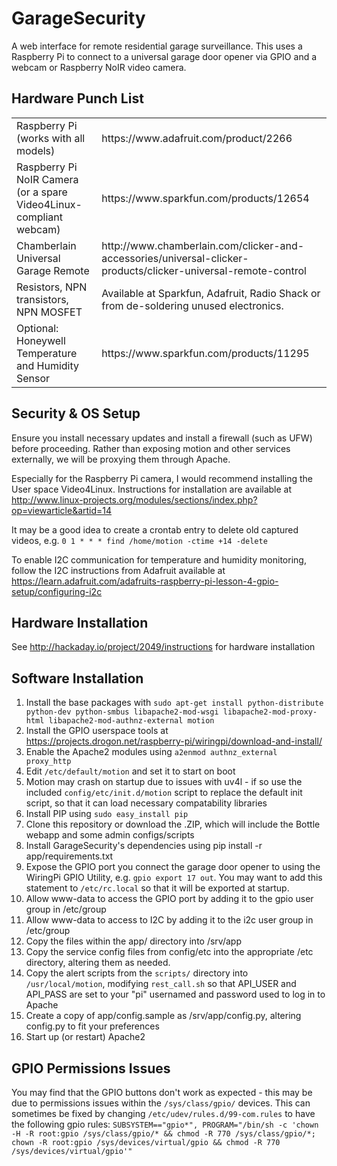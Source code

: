 GarageSecurity
==============

A web interface for remote residential garage surveillance. This uses a Raspberry Pi to connect to a universal garage door opener via GPIO and a webcam or Raspberry NoIR video camera.

Hardware Punch List
-------------------

<table>
  <tr>
    <td>Raspberry Pi (works with all models)</td>
    <td>https://www.adafruit.com/product/2266</td>
  </tr>
  <tr>
    <td>Raspberry Pi NoIR Camera (or a spare Video4Linux-compliant webcam)</td>
    <td>https://www.sparkfun.com/products/12654</td>
  </tr>
  <tr>
    <td>Chamberlain Universal Garage Remote</td>
    <td>http://www.chamberlain.com/clicker-and-accessories/universal-clicker-products/clicker-universal-remote-control</td>
  </tr>
  <tr>
    <td>Resistors, NPN transistors, NPN MOSFET</td>
    <td>Available at Sparkfun, Adafruit, Radio Shack or from de-soldering unused electronics.</td>
  </tr>
  <tr>
    <td>Optional: Honeywell Temperature and Humidity Sensor</td>
    <td>https://www.sparkfun.com/products/11295</td>
  </tr>
</table>

Security & OS Setup
-------------------

Ensure you install necessary updates and install a firewall (such as UFW) before proceeding. Rather than exposing motion and other services externally, we will be proxying them through Apache.

Especially for the Raspberry Pi camera, I would recommend installing the User space Video4Linux. Instructions for installation are available at http://www.linux-projects.org/modules/sections/index.php?op=viewarticle&artid=14

It may be a good idea to create a crontab entry to delete old captured videos, e.g. `0 1 * * * find /home/motion -ctime +14 -delete`

To enable I2C communication for temperature and humidity monitoring, follow the I2C instructions from Adafruit available at https://learn.adafruit.com/adafruits-raspberry-pi-lesson-4-gpio-setup/configuring-i2c

Hardware Installation
---------------------

See http://hackaday.io/project/2049/instructions for hardware installation

Software Installation
---------------------

1. Install the base packages with `sudo apt-get install python-distribute python-dev python-smbus libapache2-mod-wsgi libapache2-mod-proxy-html libapache2-mod-authnz-external motion`
2. Install the GPIO userspace tools at https://projects.drogon.net/raspberry-pi/wiringpi/download-and-install/
3. Enable the Apache2 modules using `a2enmod authnz_external proxy_http`
4. Edit `/etc/default/motion` and set it to start on boot
5. Motion may crash on startup due to issues with uv4l - if so use the included `config/etc/init.d/motion` script to replace the default init script, so that it can load necessary compatability libraries
6. Install PIP using `sudo easy_install pip`
7. Clone this repository or download the .ZIP, which will include the Bottle webapp and some admin configs/scripts
8. Install GarageSecurity's dependencies using pip install -r app/requirements.txt
9. Expose the GPIO port you connect the garage door opener to using the WiringPi GPIO Utility, e.g. `gpio export 17 out`. You may want to add this statement to `/etc/rc.local` so that it will be exported at startup.
10. Allow www-data to access the GPIO port by adding it to the gpio user group in /etc/group
11. Allow www-data to access to I2C by adding it to the i2c user group in /etc/group
12. Copy the files within the app/ directory into /srv/app
13. Copy the service config files from config/etc into the appropriate /etc directory, altering them as needed.
14. Copy the alert scripts from the `scripts/` directory into `/usr/local/motion`, modifying `rest_call.sh` so that API_USER and API_PASS are set to your "pi" usernamed and password used to log in to Apache
15. Create a copy of app/config.sample as /srv/app/config.py, altering config.py to fit your preferences
16. Start up (or restart) Apache2

GPIO Permissions Issues
-----------------------
You may find that the GPIO buttons don't work as expected - this may be due to permissions issues within the `/sys/class/gpio/` devices. This can sometimes be fixed by changing `/etc/udev/rules.d/99-com.rules` to have the following gpio rules: `SUBSYSTEM=="gpio*", PROGRAM="/bin/sh -c 'chown -H -R root:gpio /sys/class/gpio/* && chmod -R 770 /sys/class/gpio/*; chown -R root:gpio /sys/devices/virtual/gpio && chmod -R 770 /sys/devices/virtual/gpio'"`
